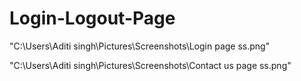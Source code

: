 # Login-Logout-Page

"C:\Users\Aditi singh\Pictures\Screenshots\Login page ss.png"

"C:\Users\Aditi singh\Pictures\Screenshots\Contact us page ss.png"
